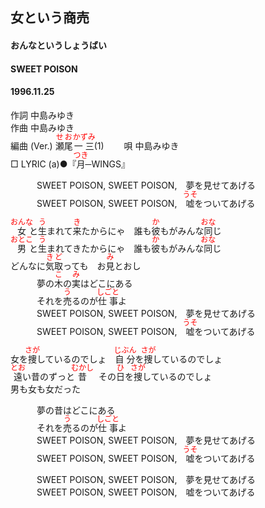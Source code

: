 <style type="text/css">
	ruby{
	    ruby-position: over;
	}
	ruby > rt{font-size: 12px;color:red;}
	p{font:16px;font-size: '楷体'}
</style>
## 女という商売
#### おんなというしょうばい
#### SWEET POISON
#### 1996.11.25 


作詞     中島みゆき　　　　　   
作曲      中島みゆき  　　　   
編曲 (Ver.) <ruby><rb>瀬尾</rb><rp>(</rp><rt>せお</rt><rp>)</rp></ruby><ruby><rb>一三</rb><rp>(</rp><rt>かずみ</rt><rp>)</rp></ruby>(1)　　
唄     中島みゆき    
□ LYRIC (a)●『<ruby><rb>月</rb><rp>(</rp><rt>つき</rt><rp>)</rp></ruby>─WINGS』     
   
   
　　　SWEET POISON, SWEET POISON,　夢を見せてあげる   
　　　SWEET POISON, SWEET POISON,　<ruby><rb>嘘</rb><rp>(</rp><rt>うそ</rt><rp>)</rp></ruby>をついてあげる   
   
<ruby><rb>女</rb><rp>(</rp><rt>おんな</rt><rp>)</rp></ruby>と<ruby><rb>生</rb><rp>(</rp><rt>う</rt><rp>)</rp></ruby>まれて<ruby><rb>来</rb><rp>(</rp><rt>き</rt><rp>)</rp></ruby>たからにゃ　誰も<ruby><rb>彼</rb><rp>(</rp><rt>か</rt><rp>)</rp></ruby>もがみんな<ruby><rb>同</rb><rp>(</rp><rt>おな</rt><rp>)</rp></ruby>じ   
<ruby><rb>男</rb><rp>(</rp><rt>おとこ</rt><rp>)</rp></ruby>と<ruby><rb>生</rb><rp>(</rp><rt>う</rt><rp>)</rp></ruby>まれてきたからにゃ　誰も<ruby><rb>彼</rb><rp>(</rp><rt>か</rt><rp>)</rp></ruby>もがみんな<ruby><rb>同</rb><rp>(</rp><rt>おな</rt><rp>)</rp></ruby>じ   
どんなに<ruby><rb>気取</rb><rp>(</rp><rt>きど</rt><rp>)</rp></ruby>っても　お<ruby><rb>見</rb><rp>(</rp><rt>み</rt><rp>)</rp></ruby>とおし   
　　　夢の<ruby><rb>木</rb><rp>(</rp><rt>こ</rt><rp>)</rp></ruby>の<ruby><rb>実</rb><rp>(</rp><rt>み</rt><rp>)</rp></ruby>はどこにある   
　　　それを<ruby><rb>売</rb><rp>(</rp><rt>う</rt><rp>)</rp></ruby>るのが<ruby><rb>仕事</rb><rp>(</rp><rt>しごと</rt><rp>)</rp></ruby>よ   
　　　SWEET POISON, SWEET POISON,　夢を見せてあげる   
　　　SWEET POISON, SWEET POISON,　<ruby><rb>嘘</rb><rp>(</rp><rt>うそ</rt><rp>)</rp></ruby>をついてあげる   
   
女を<ruby><rb>捜</rb><rp>(</rp><rt>さが</rt><rp>)</rp></ruby>しているのでしょ　<ruby><rb>自分</rb><rp>(</rp><rt>じぶん</rt><rp>)</rp></ruby>を<ruby><rb>捜</rb><rp>(</rp><rt>さが</rt><rp>)</rp></ruby>しているのでしょ   
<ruby><rb>遠</rb><rp>(</rp><rt>とお</rt><rp>)</rp></ruby>い昔のずっと<ruby><rb>昔</rb><rp>(</rp><rt>むかし</rt><rp>)</rp></ruby>　その<ruby><rb>日</rb><rp>(</rp><rt>ひ</rt><rp>)</rp></ruby>を<ruby><rb>捜</rb><rp>(</rp><rt>さが</rt><rp>)</rp></ruby>しているのでしょ   
男も女も女だった   
   
　　　夢の昔はどこにある   
　　　それを<ruby><rb>売</rb><rp>(</rp><rt>う</rt><rp>)</rp></ruby>るのが<ruby><rb>仕事</rb><rp>(</rp><rt>しごと</rt><rp>)</rp></ruby>よ   
　　　SWEET POISON, SWEET POISON,　夢を見せてあげる   
　　　SWEET POISON, SWEET POISON,　<ruby><rb>嘘</rb><rp>(</rp><rt>うそ</rt><rp>)</rp></ruby>をついてあげる   
   
　　　SWEET POISON, SWEET POISON,　夢を見せてあげる   
　　　SWEET POISON, SWEET POISON,　嘘をついてあげる   